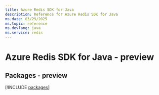 ```yaml
---
title: Azure Redis SDK for Java
description: Reference for Azure Redis SDK for Java
ms.date: 03/29/2025
ms.topic: reference
ms.devlang: java
ms.service: redis
---
```

# Azure Redis SDK for Java - preview
## Packages - preview
[!INCLUDE [packages](redis-index.md)]
